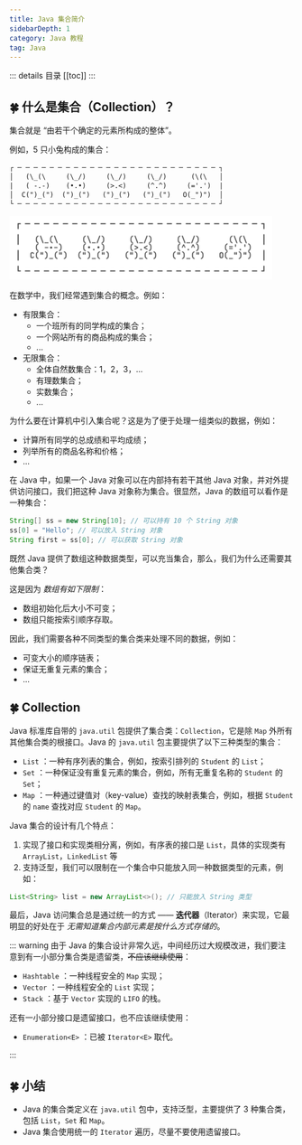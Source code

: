 ```yaml
---
title: Java 集合简介
sidebarDepth: 1
category: Java 教程
tag: Java
---
```


::: details 目录
[[toc]]
:::

## 🍀 什么是集合（Collection）？

集合就是 “由若干个确定的元素所构成的整体”。

例如，5 只小兔构成的集合：

```
┌ ─ ─ ─ ─ ─ ─ ─ ─ ─ ─ ─ ─ ─ ─ ─ ─ ─ ─ ─ ─ ─ ─ ─ ─ ─ ┐
│   (\_(\     (\_/)     (\_/)     (\_/)      (\(\   │
|   ( -.-)    (•.•)     (>.<)     (^.^)     (='.')  |
│  C(")_(")  (")_(")   (")_(")   (")_(")   O(_")")  │
└ ─ ─ ─ ─ ─ ─ ─ ─ ─ ─ ─ ─ ─ ─ ─ ─ ─ ─ ─ ─ ─ ─ ─ ─ ─ ┘
```

![](assets/20221121212626.png)

在数学中，我们经常遇到集合的概念。例如：

- 有限集合：
  - 一个班所有的同学构成的集合；
  - 一个网站所有的商品构成的集合；
  - ...
- 无限集合：
  - 全体自然数集合：1，2，3，...
  - 有理数集合；
  - 实数集合；
  - ...

为什么要在计算机中引入集合呢？这是为了便于处理一组类似的数据，例如：

- 计算所有同学的总成绩和平均成绩；
- 列举所有的商品名称和价格；
- ...

在 Java 中，如果一个 Java 对象可以在内部持有若干其他 Java 对象，并对外提供访问接口，我们把这种 Java 对象称为集合。很显然，Java 的数组可以看作是一种集合：

```java
String[] ss = new String[10]; // 可以持有 10 个 String 对象
ss[0] = "Hello"; // 可以放入 String 对象
String first = ss[0]; // 可以获取 String 对象
```

既然 Java 提供了数组这种数据类型，可以充当集合，那么，我们为什么还需要其他集合类？

这是因为 _数组有如下限制_：

- 数组初始化后大小不可变；
- 数组只能按索引顺序存取。

因此，我们需要各种不同类型的集合类来处理不同的数据，例如：

- 可变大小的顺序链表；
- 保证无重复元素的集合；
- ...

## 🍀 Collection

Java 标准库自带的 `java.util` 包提供了集合类：`Collection`，它是除 `Map` 外所有其他集合类的根接口。Java 的 `java.util` 包主要提供了以下三种类型的集合：

- `List` ：一种有序列表的集合，例如，按索引排列的 `Student` 的 `List`；
- `Set` ：一种保证没有重复元素的集合，例如，所有无重复名称的 `Student` 的 `Set`；
- `Map` ：一种通过键值对（key-value）查找的映射表集合，例如，根据 `Student` 的 `name` 查找对应 `Student` 的 `Map`。

Java 集合的设计有几个特点：

1. 实现了接口和实现类相分离，例如，有序表的接口是 `List`，具体的实现类有 `ArrayList`，`LinkedList` 等
2. 支持泛型，我们可以限制在一个集合中只能放入同一种数据类型的元素，例如：

```java
List<String> list = new ArrayList<>(); // 只能放入 String 类型
```

最后，Java 访问集合总是通过统一的方式 —— **迭代器**（Iterator）来实现，它最明显的好处在于 _无需知道集合内部元素是按什么方式存储的_。

::: warning
由于 Java 的集合设计非常久远，中间经历过大规模改进，我们要注意到有一小部分集合类是遗留类，~~不应该继续使用~~：

- `Hashtable` ：一种线程安全的 `Map` 实现；
- `Vector` ：一种线程安全的 `List` 实现；
- `Stack` ：基于 `Vector` 实现的 `LIFO` 的栈。

还有一小部分接口是遗留接口，也不应该继续使用：

- `Enumeration<E>` ：已被 `Iterator<E>` 取代。

:::

## 🍀 小结

- Java 的集合类定义在 `java.util` 包中，支持泛型，主要提供了 3 种集合类，包括 `List`，`Set` 和 `Map`。
- Java 集合使用统一的 `Iterator` 遍历，尽量不要使用遗留接口。
